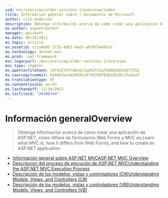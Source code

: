 ```yaml
---
uid: mvc/overview/older-versions-1/overview/index
title: Información general sobre | Documentos de Microsoft
author: rick-anderson
description: Obtenga información acerca de cómo crear una aplicación de ASP.NET, cómo difiere de formularios Web Forms y MVC es.
ms.author: aspnetcontent
manager: wpickett
ms.date: 09/28/2011
ms.topic: article
ms.assetid: ccca4b85-2f32-4d81-9ae5-a876f84497a7
ms.technology: dotnet-mvc
ms.prod: .net-framework
msc.legacyurl: /mvc/overview/older-versions-1/overview
msc.type: chapter
ms.openlocfilehash: c0f4e2747708c0c3ad42f21af680b28541d77252
ms.sourcegitcommit: 9a9483aceb34591c97451997036a9120c3fe2baf
ms.translationtype: HT
ms.contentlocale: es-ES
ms.lasthandoff: 11/10/2017
ms.locfileid: "26500744"
---
```

<a name="overview"></a><span data-ttu-id="da504-103">Información general</span><span class="sxs-lookup"><span data-stu-id="da504-103">Overview</span></span>
====================
> <span data-ttu-id="da504-104">Obtenga información acerca de cómo crear una aplicación de ASP.NET, cómo difiere de formularios Web Forms y MVC es.</span><span class="sxs-lookup"><span data-stu-id="da504-104">Learn what MVC is, how it differs from Web Forms, and how to create an ASP.NET application.</span></span>


- [<span data-ttu-id="da504-105">Información general sobre ASP.NET MVC</span><span class="sxs-lookup"><span data-stu-id="da504-105">ASP.NET MVC Overview</span></span>](asp-net-mvc-overview.md)
- [<span data-ttu-id="da504-106">Descripción del proceso de ejecución de ASP.NET MVC</span><span class="sxs-lookup"><span data-stu-id="da504-106">Understanding the ASP.NET MVC Execution Process</span></span>](understanding-the-asp-net-mvc-execution-process.md)
- [<span data-ttu-id="da504-107">Descripción de los modelos, vistas y controladores (C#)</span><span class="sxs-lookup"><span data-stu-id="da504-107">Understanding Models, Views, and Controllers (C#)</span></span>](understanding-models-views-and-controllers-cs.md)
- [<span data-ttu-id="da504-108">Descripción de los modelos, vistas y controladores (VB)</span><span class="sxs-lookup"><span data-stu-id="da504-108">Understanding Models, Views, and Controllers (VB)</span></span>](understanding-models-views-and-controllers-vb.md)
